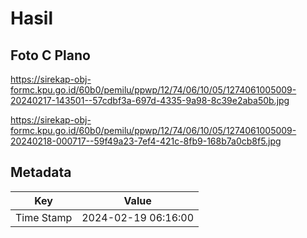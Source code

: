 # Hasil

## Foto C Plano

https://sirekap-obj-formc.kpu.go.id/60b0/pemilu/ppwp/12/74/06/10/05/1274061005009-20240217-143501--57cdbf3a-697d-4335-9a98-8c39e2aba50b.jpg

https://sirekap-obj-formc.kpu.go.id/60b0/pemilu/ppwp/12/74/06/10/05/1274061005009-20240218-000717--59f49a23-7ef4-421c-8fb9-168b7a0cb8f5.jpg


## Metadata

| Key        | Value               |
| ---------- | ------------------- |
| Time Stamp | 2024-02-19 06:16:00 |



